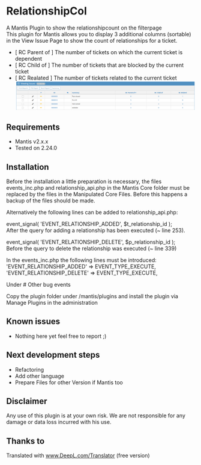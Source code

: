 # RelationshipCol
A Mantis Plugin to show the relationshipcount on the filterpage  
This plugin for Mantis allows you to display 3 additional columns (sortable) in the View Issue Page to show the count of relationships for a ticket.  

* [ RC Parent of ] The number of tickets on which the current ticket is dependent  
* [ RC Child of ] The number of tickets that are blocked by the current ticket
* [ RC Realated ] The number of tickets related to the current ticket
![Screenshot of view issue page, slimmed down](https://github.com/Selonka/RelationshipCol/blob/main/blob/RelationCol.PNG)

## Requirements ##
* Mantis v2.x.x
* Tested on 2.24.0

## Installation ##

Before the installation a little preparation is necessary, the files events_inc.php and relationship_api.php in the Mantis Core folder must be replaced by the files in the Manipulated Core Files. Before this happens a backup of the files should be made.  

Alternatively the following lines can be added to relationship_api.php:  

event_signal( 'EVENT_RELATIONSHIP_ADDED', $t_relationship_id );  
After the query for adding a relationship has been executed (~ line 253).   
  
event_signal( 'EVENT_RELATIONSHIP_DELETE', $p_relationship_id );  
Before the query to delete the relationship was executed (~ line 339)  
  
In the events_inc.php the following lines must be introduced:  
	'EVENT_RELATIONSHIP_ADDED' => EVENT_TYPE_EXECUTE,  
	'EVENT_RELATIONSHIP_DELETE' => EVENT_TYPE_EXECUTE,  
  
Under # Other bug events  
  
Copy the plugin folder under /mantis/plugins and install the plugin via Manage Plugins in the administration
## Known issues ##
 * Nothing here yet feel free to report ;)

## Next development steps ##
 * Refactoring
 * Add other language
 * Prepare Files for other Version if Mantis too
## Disclaimer ##
Any use of this plugin is at your own risk. We are not responsible for any damage or data loss incurred with his use.

## Thanks to ##
Translated with www.DeepL.com/Translator (free version)